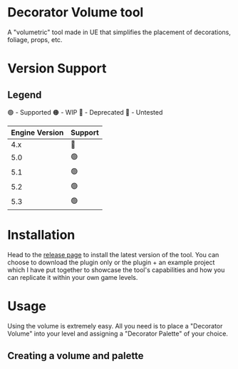 # Decorator Volume tool
A "volumetric" tool made in UE that simplifies the placement of decorations, foliage, props, etc.

# Version Support
## Legend
🟢 - Supported
🟠 - WIP
🔴 - Deprecated
🔵 - Untested

| Engine Version  | Support       |
| --------------- | ------------  |
| 4.x             | 🔵            |
| 5.0             | 🟢            |
| 5.1             | 🟢            |
| 5.2             | 🟢            |
| 5.3             | 🟢            |

# Installation
Head to the [release page](https://github.com/lowkangxuan/decorator-volume-tool/releases) to install the latest version of the tool. You can choose to download the plugin only or the plugin + an example project which I have put together to showcase the tool's capabilities and how you can replicate it within your own game levels.

# Usage
Using the volume is extremely easy. All you need is to place a "Decorator Volume" into your level and assigning a "Decorator Palette" of your choice.

## Creating a volume and palette
